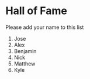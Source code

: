 # Hall of Fame
Please add your name to this list

1. Jose
2. Alex
3. Benjamin
4. Nick
5. Matthew
6. Kyle

